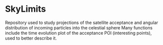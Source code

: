 # SkyLimits
Repository used to study projections of the satellite acceptance and angular distribution of incoming particles into the celestial sphere
Many functions include the time evolution plot of the acceptance POI (interesting points), used to better describe it.

